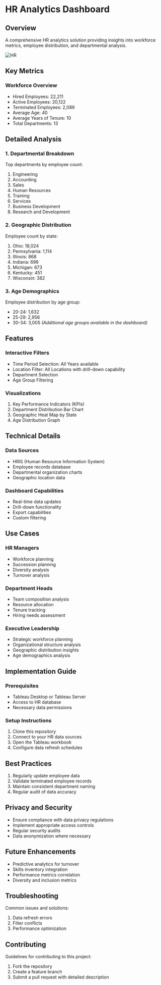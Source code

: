 # HR Analytics Dashboard

## Overview
A comprehensive HR analytics solution providing insights into workforce metrics, employee distribution, and departmental analysis.

![HR](https://github.com/user-attachments/assets/e3ba71c9-0d04-48c1-aa4c-43144ecae46e)



## Key Metrics

### Workforce Overview
- Hired Employees: 22,211
- Active Employees: 20,122
- Terminated Employees: 2,089
- Average Age: 40
- Average Years of Tenure: 10
- Total Departments: 13

## Detailed Analysis

### 1. Departmental Breakdown
Top departments by employee count:
1. Engineering
2. Accounting
3. Sales
4. Human Resources
5. Training
6. Services
7. Business Development
8. Research and Development

### 2. Geographic Distribution
Employee count by state:
1. Ohio: 18,024
2. Pennsylvania: 1,114
3. Illinois: 868
4. Indiana: 699
5. Michigan: 673
6. Kentucky: 451
7. Wisconsin: 382

### 3. Age Demographics
Employee distribution by age group:
- 20-24: 1,632
- 25-29: 2,956
- 30-34: 3,005
*(Additional age groups available in the dashboard)*

## Features

### Interactive Filters
- Time Period Selection: All Years available
- Location Filter: All Locations with drill-down capability
- Department Selection
- Age Group Filtering

### Visualizations
1. Key Performance Indicators (KPIs)
2. Department Distribution Bar Chart
3. Geographic Heat Map by State
4. Age Distribution Graph

## Technical Details

### Data Sources
- HRIS (Human Resource Information System)
- Employee records database
- Departmental organization charts
- Geographic location data

### Dashboard Capabilities
- Real-time data updates
- Drill-down functionality
- Export capabilities
- Custom filtering

## Use Cases

### HR Managers
- Workforce planning
- Succession planning
- Diversity analysis
- Turnover analysis

### Department Heads
- Team composition analysis
- Resource allocation
- Tenure tracking
- Hiring needs assessment

### Executive Leadership
- Strategic workforce planning
- Organizational structure analysis
- Geographic distribution insights
- Age demographics analysis

## Implementation Guide

### Prerequisites
- Tableau Desktop or Tableau Server
- Access to HR database
- Necessary data permissions

### Setup Instructions
1. Clone this repository
2. Connect to your HR data sources
3. Open the Tableau workbook
4. Configure data refresh schedules

## Best Practices
1. Regularly update employee data
2. Validate terminated employee records
3. Maintain consistent department naming
4. Regular audit of data accuracy

## Privacy and Security
- Ensure compliance with data privacy regulations
- Implement appropriate access controls
- Regular security audits
- Data anonymization where necessary

## Future Enhancements
- Predictive analytics for turnover
- Skills inventory integration
- Performance metrics correlation
- Diversity and inclusion metrics

## Troubleshooting
Common issues and solutions:
1. Data refresh errors
2. Filter conflicts
3. Performance optimization

## Contributing
Guidelines for contributing to this project:
1. Fork the repository
2. Create a feature branch
3. Submit a pull request with detailed description
